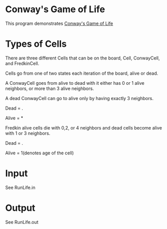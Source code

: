 # Conway's Game of Life
This program demonstrates [Conway's Game of Life](https://en.wikipedia.org/wiki/Conway's_Game_of_Life)

# Types of Cells

There are three different Cells that can be on the board, Cell, ConwayCell, and FredkinCell. 

Cells go from one of two states each iteration of the board, alive or dead. 

A ConwayCell goes from alive to dead with it either has 0 or 1 alive neighbors, or more than 3 alive neighbors.

A dead ConwayCell can go to alive only by having exactly 3 neighbors.

Dead = .

Alive = *

Fredkin alive cells die with  0,2, or 4 neighbors and dead cells become alive with 1 or 3 neighbors.

Dead = .

Alive = 1(denotes age of the cell)


# Input 

See RunLife.in 

# Output

See RunLife.out
